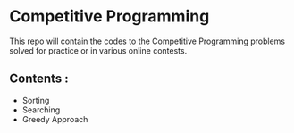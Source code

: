 # Competitive Programming

This repo will contain the codes to the Competitive Programming problems solved for practice or in various online contests.

## Contents :
* Sorting
* Searching
* Greedy Approach
